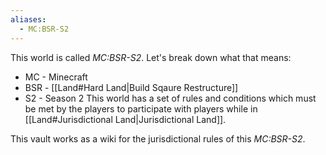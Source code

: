 ```yaml
---
aliases:
  - MC:BSR-S2
---
```

This world is called *MC:BSR-S2*. Let's break down what that means:
- MC - Minecraft
- BSR - [[Land#Hard Land|Build Sqaure Restructure]]
- S2 - Season 2
This world has a set of rules and conditions which must be met by the players to participate with players while in [[Land#Jurisdictional Land|Jurisdictional Land]].

This vault works as a wiki for the jurisdictional rules of this *MC:BSR-S2*.